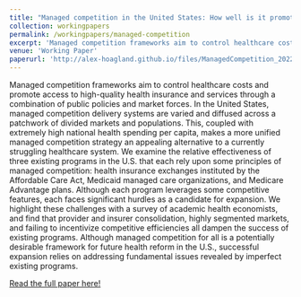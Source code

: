 ```yaml
---
title: "Managed competition in the United States: How well is it promoting equity and efficiency?"
collection: workingpapers
permalink: /workingpapers/managed-competition
excerpt: 'Managed competition frameworks aim to control healthcare costs and promote access to high-quality health insurance and services through a combination of public policies and market forces. In the United States, managed competition delivery systems are varied and diffused across a patchwork of divided markets and populations. This, coupled with extremely high national health spending per capita, makes a more unified managed competition strategy an appealing alternative to a currently struggling healthcare system. We examine the relative effectiveness of three existing programs in the U.S. that each rely upon some principles of managed competition: health insurance exchanges instituted by the Affordable Care Act, Medicaid managed care organizations, and Medicare Advantage plans. Although each program leverages some competitive features, each faces significant hurdles as a candidate for expansion. We highlight these challenges with a survey of academic health economists, and find that provider and insurer consolidation, highly segmented markets, and failing to incentivize competitive efficiencies all dampen the success of existing programs. Although managed competition for all is a potentially desirable framework for future health reform in the U.S., successful expansion relies on addressing fundamental issues revealed by imperfect existing programs.'
venue: 'Working Paper'
paperurl: 'http://alex-hoagland.github.io/files/ManagedCompetition_20221031.pdf'
---
```


Managed competition frameworks aim to control healthcare costs and promote access to high-quality health insurance and services through a combination of public policies and market forces. In the United States, managed competition delivery systems are varied and diffused across a patchwork of divided markets and populations. This, coupled with extremely high national health spending per capita, makes a more unified managed competition strategy an appealing alternative to a currently struggling healthcare system. We examine the relative effectiveness of three existing programs in the U.S. that each rely upon some principles of managed competition: health insurance exchanges instituted by the Affordable Care Act, Medicaid managed care organizations, and Medicare Advantage plans. Although each program leverages some competitive features, each faces significant hurdles as a candidate for expansion. We highlight these challenges with a survey of academic health economists, and find that provider and insurer consolidation, highly segmented markets, and failing to incentivize competitive efficiencies all dampen the success of existing programs. Although managed competition for all is a potentially desirable framework for future health reform in the U.S., successful expansion relies on addressing fundamental issues revealed by imperfect existing programs.

[Read the full paper here!](http://alex-hoagland.github.io/files/ManagedCompetition_20221031.pdf)
